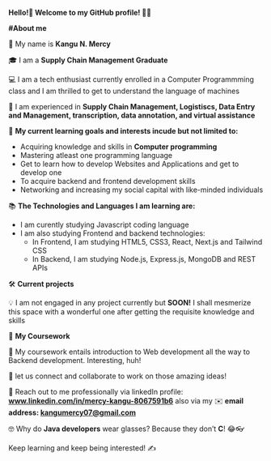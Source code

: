 **Hello!👋  Welcome to my GitHub profile! 🧑‍💻**

**#About me**

🌟 My name is **Kangu N. Mercy**

🎓 I am a **Supply Chain Management Graduate**

💻 I am a tech enthusiast currently enrolled in a Computer Programmming class and I am thrilled to get to understand the language of machines

📝 I am experienced in **Supply Chain Management, Logistiscs, Data Entry and Management, transcription, data annotation, and virtual assistance**

🎯 **My current learning goals and interests incude but not limited to:**
- Acquiring knowledge and skills in **Computer programming**
- Mastering atleast one programming language
- Get to learn how to develop Websites and Applications and get to develop one
- To acquire backend and frontend development skills
- Networking and increasing my social capital with like-minded individuals

📚 **The Technologies and Languages I am learning are:**
- I am curently studying Javascript coding language
- I am also studying Frontend and backend technologies:
    - In Frontend, I am studying HTML5, CSS3, React, Next.js and Tailwind CSS
    - In Backend, I am studying Node.js, Express.js, MongoDB and REST APIs

🛠️ **Current projects**

💡 I am not engaged in any project currently but **SOON!** I shall mesmerize this space with a wonderful one after getting the requisite knowledge and skills

📝 **My Coursework**

📑 My coursework entails introduction to Web development all the way to Backend development. Interesting, huh!

🤝 let us connect and collaborate to work on those amazing ideas!

🔗 Reach out to me professionally via linkedIn profile: **www.linkedin.com/in/mercy-kangu-8067591b6** also via my ✉️ **email address: kangumercy07@gmail.com**

🤓 Why do **Java developers** wear glasses?
Because they don’t **C**! 😂👓 

Keep learning and keep being interested! ✍️
